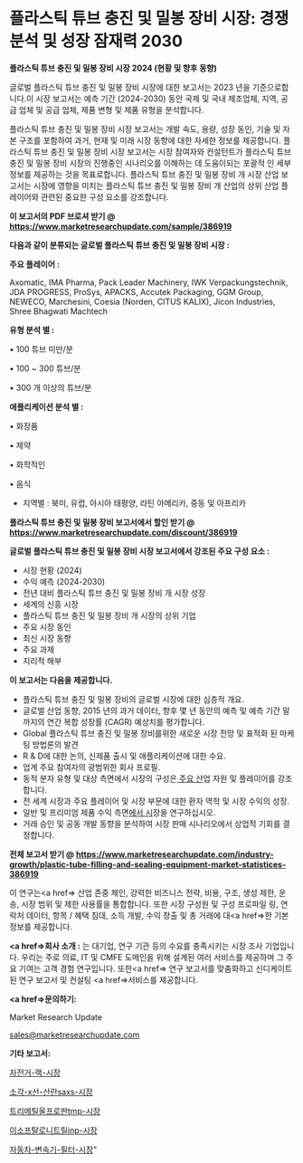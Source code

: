 # 플라스틱 튜브 충진 및 밀봉 장비 시장: 경쟁 분석 및 성장 잠재력 2030

<strong>플라스틱 튜브 충진 및 밀봉 장비 시장 2024 (현황 및 향후 동향)</strong>

글로벌 플라스틱 튜브 충진 및 밀봉 장비 시장에 대한 보고서는 2023 년을 기준으로합니다.이 시장 보고서는 예측 기간 (2024-2030) 동안 국제 및 국내 제조업체, 지역, 공급 업체 및 공급 업체, 제품 변형 및 제품 유형을 분석합니다.

플라스틱 튜브 충진 및 밀봉 장비 시장 보고서는 개발 속도, 용량, 성장 동인, 기술 및 자본 구조를 포함하여 과거, 현재 및 미래 시장 동향에 대한 자세한 정보를 제공합니다. 플라스틱 튜브 충진 및 밀봉 장비 시장 보고서는 시장 참여자와 컨설턴트가 플라스틱 튜브 충진 및 밀봉 장비 시장의 진행중인 시나리오를 이해하는 데 도움이되는 포괄적 인 세부 정보를 제공하는 것을 목표로합니다. 플라스틱 튜브 충진 및 밀봉 장비 개 시장 산업 보고서는 시장에 영향을 미치는 플라스틱 튜브 충진 및 밀봉 장비 개 산업의 상위 산업 플레이어와 관련된 중요한 구성 요소를 강조합니다.



<strong>이 보고서의 PDF 브로셔 받기 @ <a href=https://www.marketresearchupdate.com/sample/386919>https://www.marketresearchupdate.com/sample/386919</a></strong>



<strong>다음과 같이 분류되는 글로벌 플라스틱 튜브 충진 및 밀봉 장비 시장 :</strong>



<strong>주요 플레이어 :</strong>

Axomatic, IMA Pharma, Pack Leader Machinery, IWK Verpackungstechnik, JDA PROGRESS, ProSys, APACKS, Accutek Packaging, GGM Group, NEWECO, Marchesini, Coesia (Norden, CITUS KALIX), Jicon Industries, Shree Bhagwati Machtech



<strong>유형 분석 별 :</strong>

• 100 튜브 미만/분

• 100 ~ 300 튜브/분

• 300 개 이상의 튜브/분



<strong>애플리케이션 분석 별 :</strong>

• 화장품

• 제약

• 화학적인

• 음식

<ul>
  <li>지역별 : 북미, 유럽, 아시아 태평양, 라틴 아메리카, 중동 및 아프리카</li>
</ul>


<strong>플라스틱 튜브 충진 및 밀봉 장비 보고서에서 할인 받기 @ <a href=https://www.marketresearchupdate.com/discount/386919>https://www.marketresearchupdate.com/discount/386919</a></strong>



<strong>글로벌 플라스틱 튜브 충진 및 밀봉 장비 시장 보고서에서 강조된 주요 구성 요소 :</strong>
<ul>
  <li>시장 현황 (2024)</li>
  <li>수익 예측 (2024-2030)</li>
  <li>전년 대비 플라스틱 튜브 충진 및 밀봉 장비 개 시장 성장</li>
  <li>세계의 신흥 시장</li>
  <li>플라스틱 튜브 충진 및 밀봉 장비 개 시장의 상위 기업</li>
  <li>주요 시장 동인</li>
  <li>최신 시장 동향</li>
  <li>주요 과제</li>
  <li>지리적 해부</li>
</ul>


<strong>이 보고서는 다음을 제공합니다.</strong>
<ul>
  <li>플라스틱 튜브 충진 및 밀봉 장비의 글로벌 시장에 대한 심층적 개요.</li>
  <li>글로벌 산업 동향, 2015 년의 과거 데이터, 향후 몇 년 동안의 예측 및 예측 기간 말까지의 연간 복합 성장률 (CAGR) 예상치를 평가합니다.</li>
  <li>Global 플라스틱 튜브 충진 및 밀봉 장비를위한 새로운 시장 전망 및 표적화 된 마케팅 방법론의 발견</li>
  <li>R &amp; D에 대한 논의, 신제품 출시 및 애플리케이션에 대한 수요.</li>
  <li>업계 주요 참여자의 광범위한 회사 프로필.</li>
  <li>동적 분자 유형 및 대상 측면에서 시장의 구성은<a href=> 주요 산</a>업 자원 및 플레이어를 강조합니다.</li>
  <li>전 세계 시장과 주요 플레이어 및 시장 부문에 대한 환자 역학 및 시장 수익의 성장.</li>
  <li>일반 및 프리미엄 제품 수익 측면<a href=>에서 시</a>장을 연구하십시오.</li>
  <li>거래 승인 및 공동 개발 동향을 분석하여 시장 판매 시나리오에서 상업적 기회를 결정합니다.</li>
</ul>



<strong>전체 보고서 받기 @ <a href=https://www.marketresearchupdate.com/industry-growth/plastic-tube-filling-and-sealing-equipment-market-statistices-386919>https://www.marketresearchupdate.com/industry-growth/plastic-tube-filling-and-sealing-equipment-market-statistices-386919</a></strong>

이 연구는<a href=> 산업 존중</a> 체인, 강력한 비즈니스 전략, 비용, 구조, 생성 제한, 운송, 시장 범위 및 제한 사용률을 통합합니다. 또한 시장 구성원 및 구성 프로파일 링, 연락처 데이터, 항목 / 혜택 침대, 소득 개발, 수익 창출 및 총 거래에 대<a href=>한 기본 </a>정보를 제공합니다.



<strong><a href=>회사 소</a>개 :</strong>
는 대기업, 연구 기관 등의 수요를 충족시키는 시장 조사 기업입니다. 우리는 주로 의료, IT 및 CMFE 도메인을 위해 설계된 여러 서비스를 제공하며 그 주요 기여는 고객 경험 연구입니다. 또한<a href=> 연구 보</a>고서를 맞춤화하고 신디케이트 된 연구 보고서 및 컨설팅 <a href=>서비스</a>를 제공합니다.



<strong><a href=>문의하기:</a></strong>

Market Research Update

sales@marketresearchupdate.com



<strong>기타 보고서:</strong>

<a href=https://www.linkedin.com/pulse/자전거-랙-시장-진입-전략-및-위험-평가2029년-isdailynews/>자전거-랙-시장</a>

<a href=https://www.linkedin.com/pulse/소각-x선-산란saxs-시장-현재-및-미래-성장-2029-survey-savvy-insights-360-analysis-vgisf/>소각-x선-산란saxs-시장</a>

<a href=https://www.linkedin.com/pulse/트리메틸올프로판tmp-시장-규모-및-성장-2023-isdailynews-xi7bf/>트리메틸올프로판tmp-시장</a>

<a href=https://www.linkedin.com/pulse/이소프탈로니트릴inp-시장-동향-및-성장-전망-consumer-connection-compendium-ana-uydyf/>이소프탈로니트릴inp-시장</a>

<a href=https://www.linkedin.com/pulse/자동차-변속기-필터-시장-규모-및-성장-2023-analytics-avenue-adventures-24-ana-7jnrf/>자동차-변속기-필터-시장</a>"
